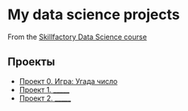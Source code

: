 # My data science projects
From the [Skillfactory Data Science course](https://skillfactory.ru/Data-scientist)

## Проекты

* [Проект 0. Игра: Угада  число](https://github.com/shimorinkatort/IDE/tree/main/project_0)
* [Проект 1. _____](_____)
* [Проект 2. _____](_____)